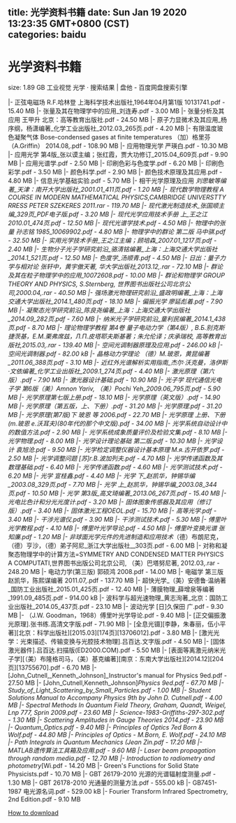 
title: 光学资料书籍
date: Sun Jan 19 2020 13:23:35 GMT+0800 (CST)    
categories: baidu
---

# 光学资料书籍
size: 1.89 GB
 工业视觉 光学 · 搜索结果 | 盘他 - 百度网盘搜索引擎
 
|- 正弦电磁场 R.F.哈林登 上海科学技术出版社,1964年04月第1版 10131741.pdf - 15.40 MB
|- 张量及其在物理学中的应用_刘连寿.pdf - 3.00 MB
|- 张量分析及其应用 王甲升 北京：高等教育出版社.pdf - 24.50 MB
|- 原子力显微术及其应用_杨序纲，杨潇编著_化学工业出版社_2012.03_265页.pdf - 4.20 MB
|- 有限温度玻色凝聚气体 Bose-condensed gases at finite temperatures （加）格里芬（A.Griffin） 2014.08,.pdf - 108.90 MB
|- 应用物理光学 严瑛白.pdf - 10.30 MB
|- 应用光学 第4版_张以谟主编；张红霞，贾大功修订_2015.04_609页.pdf - 9.90 MB
|- 应用光谱学.pdf - 2.50 MB
|- 印刷色彩与色度学.pdf - 6.20 MB
|- 印刷色彩学.pdf - 3.50 MB
|- 颜色科学.pdf - 2.90 MB
|- 颜色技术原理及其应用.pdf - 4.80 MB
|- 信息光学基础实验.pdf - 5.70 MB
|- 相干光学原理及应用 _刘思敏等编著_天津：南开大学出版社_2001.01_411页.pdf - 1.20 MB
|- 现代数学物理教程 A COURSE IN MODERN MATHEMATICAL PHYSICS,CAMBRIDGE UNIVERSTTY RRESS  PETER SZEKERES 2011.rar - 119.70 MB
|- 现代激光制造技术_张国顺主编_329页_PDF电子版.pdf - 3.20 MB
|- 现代光学应用技术手册  上_王之江2010.01_474页.pdf - 12.50 MB
|- 现代光谱学技术.pdf - 4.50 MB
|- 物理中的张量 孙志铭 1985_10069902.pdf - 4.80 MB
|- 物理学中的群论 第二版 马中骐.pdf - 32.50 MB
|- 实用光学技术手册_王之江主编；顾培森_2007.01_1217页.pdf - 2.40 MB
|- 生物分子光子学研究前沿_骆清铭编著_上海：上海交通大学出版社_2014.1_521页.pdf - 12.50 MB
|- 色度学_汤顺青.pdf - 4.50 MB
|- 日出：量子力学与相对论 张轩中，黄宇傲天著, 华大学出版社,2013.12,.rar - 72.10 MB
|- 群论及其在粒子物理学中的应用_10072608.pdf - 10.00 MB
|- 群论和物理学 GROUP THEORY AND PHYSICS, S.Sternberg, 世界图书出版社公司北京公司,2000.04,.rar - 40.50 MB
|- 强场激光物理研究前沿_盛政明编著_上海：上海交通大学出版社_2014.1_480页.pdf - 18.10 MB
|- 偏振光学 廖延彪着.pdf - 7.90 MB
|- 凝聚态光学研究前沿_陈良尧编著_上海：上海交通大学出版社_2014.09_282页.pdf - 7.60 MB
|- 纳米光子学研究前沿_童利民编著_2014.1_438页.pdf - 8.70 MB
|- 理论物理学教程  第4卷  量子电动力学（第4版）, В.Б.别克斯捷茨基，Е.М.栗弗席兹，Л.П.皮塔耶夫斯基著；朱允伦译；庆承瑞校, 高等教育出版社,2015.03,.rar - 139.40 MB
|- 空间光调制器原理及应用.pdf - 246.00 kB
|- 空间光调制器.pdf - 82.00 kB
|- 晶格动力学理论 _（德）M.玻恩，黄昆编著_2011.06_388页.pdf - 3.10 MB
|- 近红外光谱解析实用指南_杰尔·沃克曼，洛伊斯·文依编著_化学工业出版社_2009.1_274页.pdf - 4.40 MB
|- 激光原理（第六版）.pdf - 7.90 MB
|- 激光器设计基础.pdf - 10.90 MB
|- 光子学 现代通信光电子学 第6版_（美）Amnon Yariv, （美）Pochi Yeh_2009.06_795页.pdf - 5.90 MB
|- 光学原理第七版上册.pdf - 18.10 MB
|- 光学原理（英文版）.pdf - 14.90 MB
|- 光学原理（第五版，上、下册）.pdf - 31.20 MB
|- 光学原理.pdf - 31.20 MB
|- 光学原理(第7版)下 玻恩 等 2006.pdf - 22.70 MB
|- 光学原理 上册、下册(m.玻恩 e.沃耳夫)(80年代的那个中文版).pdf - 34.00 MB
|- 光学系统自动设计中的数值方法.pdf - 2.90 MB
|- 光学系统成象质量评价及检验文集.pdf - 8.10 MB
|- 光学物理.pdf - 8.00 MB
|- 光学设计理论基础 第二版.pdf - 10.30 MB
|- 光学设计  袁旭沧.pdf - 9.50 MB
|- 光学检定调整仪器设计基本原理 M.я.古开依罗.pdf - 2.50 MB
|- 光学调整问题 [苏]г.B.波加列夫.pdf - 4.70 MB
|- 光学传递函数及其数理基础.pdf - 6.40 MB
|- 光学传递函数.pdf - 4.60 MB
|- 光学测试技术.pdf - 6.20 MB
|- 光学 宣桂鑫.pdf - 4.40 MB
|- 光学  下_赵凯华，钟锡华编_2003.08_329页.pdf - 7.70 MB
|- 光学  上_赵凯华，钟锡华编_2003.08_344页.pdf - 10.50 MB
|- 光学  第3版_高文琦编著_2013.06_267页.pdf - 15.40 MB
|- 光电比色计和分光光度计.pdf - 3.20 MB
|- 固体图象传感器及其应用（修订版）.pdf - 3.40 MB
|- 固体激光工程OEOL.pdf - 15.70 MB
|- 高等光学.pdf - 3.40 MB
|- 干涉光谱仪.pdf - 3.90 MB
|- 干涉测试技术.pdf - 5.30 MB
|- 傅里叶光学教程.pdf - 4.10 MB
|- 傅里叶光学导论.pdf - 4.50 MB
|- 傅里叶变换光谱 张知廉.pdf - 1.20 MB
|- 非球面光学元件的先进制造和应用技术_（德）布朗尼克，（德）亨沙，（德）弟子阿尼_浙江大学出版社__303页.pdf - 6.00 MB
|- 对称和凝聚态物理学中的计算方法=SYMMETRY AND CONDENSED MATTER PHYSICS A COMPUTATI,世界图书出版公司北京公司, （美）巴塔努尼著, 2012.03,.rar - 248.20 MB
|- 电动力学(第三版) 郭硕鸿 2008.pdf - 14.00 MB
|- 电磁学 第三版 赵凯华，陈熙谋编著 2011.07,.pdf - 137.70 MB
|- 超快光学_（美）安德鲁·温纳著_国防工业出版社_2015.01_425页.pdf - 12.40 MB
|- 薄膜物理_薛增泉等编著_1991.09_485页.pdf - 914.00 kB
|- 波科学与超光速物理_黄志洵著_北京：国防工业出版社_2014.05_437页.pdf - 23.10 MB
|- 波动光学 [日]久保田 广.pdf - 9.30 MB
|- （J.W. Goodman，1968）傅里叶光学导论.pdf - 9.40 MB
|- [正交偏振激光原理].张书练.高清文字版.pdf - 71.90 MB
|- [全息光镊][李静，朱春丽，伍小平著][北京：科学出版社][2015.03][174页][13706012].pdf - 3.80 MB
|- [激光光学：光束描述、传输变换与光腔技术物理].吕百达.文字版.pdf - 4.50 MB
|- [固体激光器件].吕百达.扫描版(ED2000.COM).pdf - 5.50 MB
|- [表面等离激元纳米光子学][（美）布隆格司马，（美）基克编著][南京：东南大学出版社][2014.12][204页][13755670].pdf - 6.70 MB
|- [John_Cutnell,_Kenneth_Johnson]_Instructor's manual for Physics 9ed.pdf - 27.50 MB
|- [John_Cutnell,Kenneth_Johnson]_Physics 9ed.pdf - 67.70 MB
|- Study_of_Light_Scattering_by_Small_Particles.pdf - 1.00 MB
|- Student Solutions Manual to Accompany Physics 9th by John D. Cutnell.pdf - 4.00 MB
|- Spectral Methods In Quantum Field Theory, Graham, Quandt, Weigel, Lnp 777, Sprin 2009.pdf - 23.60 MB
|- Science-1983-Griffiths-297-302.pdf - 1.30 MB
|- Scattering Amplitudes in Gauge Theories 2014.pdf - 23.90 MB
|- Quantum_Optics.pdf - 9.40 MB
|- Principles of Optics 7ed Born & Wolf.pdf - 44.80 MB
|- Principles of Optics - M.Born, E. Wolf.pdf - 24.10 MB
|- Path Integrals in Quantum Mechanics (Jean Zin.pdf - 17.20 MB
|- MATLAB遗传算法工具箱及应用.pdf - 9.60 MB
|- Laser beam propagation through random media.pdf - 12.70 MB
|- Introduction to radiometry and photometry_[Wi.pdf - 14.20 MB
|- Green's Functions for Solid State Physicists.pdf - 10.70 MB
|- GBT 26179-2010 光源的光谱辐射度测量.pdf - 1.30 MB
|- GBT 26178-2010 光通量的测量方法.pdf - 555.00 kB
|- GB7451-1987 电光源名词.pdf - 529.00 kB
|- Fourier Transform Infrared Spectrometry, 2nd Edition.pdf - 9.10 MB

[How to download](https://bpcam.bemobtrk.com/go/2ceec3aa-1ca2-46d6-b9ff-aaa5c184517c?jno=674)